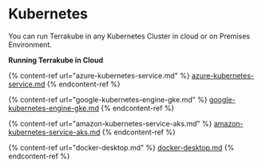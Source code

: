 # Kubernetes

You can run Terrakube in any Kubernetes Cluster in cloud or on Premises Environment.

**Running Terrakube in Cloud**

{% content-ref url="azure-kubernetes-service.md" %}
[azure-kubernetes-service.md](azure-kubernetes-service.md)
{% endcontent-ref %}

{% content-ref url="google-kubernetes-engine-gke.md" %}
[google-kubernetes-engine-gke.md](google-kubernetes-engine-gke.md)
{% endcontent-ref %}

{% content-ref url="amazon-kubernetes-service-aks.md" %}
[amazon-kubernetes-service-aks.md](amazon-kubernetes-service-aks.md)
{% endcontent-ref %}

{% content-ref url="docker-desktop.md" %}
[docker-desktop.md](docker-desktop.md)
{% endcontent-ref %}
